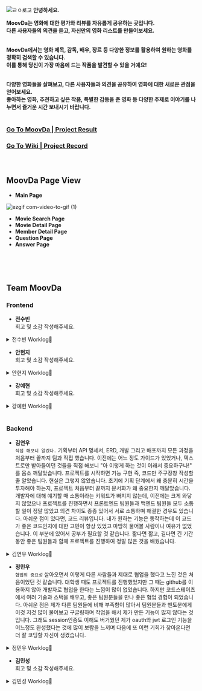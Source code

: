 
![ㄹㅇ로고](https://github.com/codestates-seb/seb44_main_020/assets/64067205/dcfa15c6-273e-4cd5-9827-d433a4239699)
<b>안녕하세요. <br>

MoovDa는 영화에 대한 평가와 리뷰를 자유롭게 공유하는 곳입니다.  <br>다른 사용자들의 의견을 듣고, 자신만의 영화 리스트를 만들어보세요. <br><br>

MoovDa에서는 영화 제목, 감독, 배우, 장르 등 다양한 정보를 활용하여 원하는 
영화를 정확히 검색할 수 있습니다. <br> 이를 통해 당신이 가장 마음에 드는 작품을 발견할 수 있을 거예요!  <br> <br> 

다양한 영화들을 살펴보고, 다른 사용자들과 의견을 공유하여 영화에 대한 새로운 관점을 얻어보세요.  <br>
좋아하는 영화, 추천하고 싶은 작품, 특별한 감동을 준 영화 등 다양한 주제로 이야기를 나누면서 즐거운 시간 보내시기 바랍니다.</b> <br> <br> 

### [Go To MoovDa | Project Result](https://github.com/codestates-seb/seb44_main_020) <br>
### [Go To Wiki | Project Record](https://github.com/codestates-seb/seb44_main_020/wiki) <br><br><br>


## MoovDa Page View <br>

- <b>Main Page</b>

![ezgif com-video-to-gif (1)](https://github.com/codestates-seb/seb44_main_020/assets/64067205/2ff34663-0d0f-45c2-bbde-85c5a8efd630) <br>





- <b>Movie Search Page</b>
- <b>Movie Detail Page</b>
- <b>Member Detail Page</b>
- <b>Question Page</b>
- <b>Answer Page</b>

<br><br><br>

## Team MoovDa <br>

### Frontend <br>

- <b>전수빈</b> <br>
회고 및 소감 작성해주세요.

<details>
<summary>전수빈 Worklog📜</summary>


<br>

 <b>Position</b> : Frontend

 <b>Stack</b> : 

 <b>Works</b> : 

1. 



</details>

- <b>안현지</b> <br>
회고 및 소감 작성해주세요.
<details>
<summary>안현지 Worklog📜</summary>

<br>

 <b>Position</b> : Frontend

 <b>Stack</b> : 

 <b>Works</b> : 

1. 페이지 UI 구성 및 피그마 이용해 프로토타입 구현
    * 메인 페이지
    * 질문 리스트 페이지
    * 질문 상세 페이지 

2. MainPoster 컴포넌트
    * props를 전달하여 조건부 렌더링
      * default : 영화 포스터 + 제목
      * 본영화 섹션에서 사용될 때, 별점 노출
      * 볼영화 섹션에서 사용될 때, (마이페이지의 삭제 버튼을 누르면) 삭제 아이콘 노출
    * styled-components의 ThemeProvider 적용 
      *  컴포넌트의 크기를 유동적으로 조정하여 여러 페이지에서 재사용할 수 있도록 함
    * 볼영화 삭제 기능 구현
    * 이미지 lazy loading 구현

3. MainPage
    * 자동 재생되는 캐러셀 슬라이더 구현
      * react-slick 라이브러리 사용 (centermode 적용)
    * 영화 포스터 조회 기능 구현

4. MyPage
    * UI 디자인 재구성
    * 로그인한 본인의 마이페이지인 경우와 타 사용자의 프로필을 클릭하여 방문하는 경우를 구분하여 조건부 렌더링
       * 로그인한 사용자 본인의 페이지인 경우에만 본 영화의 편집 버튼을 노출 <br>
         -> 클릭하면 메인 포스터 컴포넌트의 삭제 아이콘 노출
       * 로그인한 사용자 본인의 페이지인 경우에만 계정 관리 영역 노출
    * 볼 영화, 본 영화 리스트
        * react-slick 사용하여 캐러셀 슬라이더 구현 
        * 캐러셀 드래그 시 클릭 이벤트(영화 상세페이지로 이동) 실행되는 것 방지
    * 회원 정보 조회, 회원 삭제 기능 구현

5. MovieDetail Page
    * UI 디자인 재구성
    * 이미지 lazy loading 구현
    * 별점・코멘트 모달 팝업
    * 개별 코멘트 컴포넌트
    * 코멘트 페이지 네이션 적용
    * 볼 영화 리스트 추가, 기능 구현
</details>

- <b>강예현</b> <br>
회고 및 소감 작성해주세요.

<details>
<summary>강예현 Worklog📜</summary>

<br>

 <b>Position</b> : Frontend

 <b>Stack</b> : 

 <b>Works</b> : 

1. 

</details>

<br>

### Backend <br>


- <b>김연우</b> <br>
`직접 해보니 알겠다.` 기획부터 API 명세서, ERD, 개발 그리고 배포까지 모든 과정을 처음부터 끝까지 팀과 직접 했습니다. 이전에는 어느 정도 가이드가 있었거나,
텍스트로만 받아들이던 것들을 직접 해보니 "아 이렇게 하는 것이 이래서 중요하구나!" 를 몸소 깨달았습니다. 프로젝트를 시작하면 기능 구현 즉, 코드만 주구장창 작성할 줄 알았습니다.
현실은 그렇지 않았습니다. 초기에 기획 단계에서 왜 충분히 시간을 투자해야 하는지, 프로젝트 처음부터 끝까지 문서화가 왜 중요한지 깨달았습니다. 개발자에 대해 얘기할 때 소통이라는 키워드가
빠지지 않는데, 이전에는 크게 와닿지 않았으나 프로젝트를 진행하면서 프론트엔드 팀원들과 백엔드 팀원들 모두 소통할 일이 정말 많았고 의견 차이도 종종 있어서 서로 소통하며 해결한 경우도 있습니다.
아쉬운 점이 있다면, 코드 리뷰입니다. 내가 원하는 기능은 동작하는데 이 코드가 좋은 코드인지에 대한 고민이 항상 있었고 마땅히 물어볼 사람이나 여유가 없었습니다. 이 부분에 있어서 공부가 필요할 것 같습니다.
짧다면 짧고, 길다면 긴 기간동안 좋은 팀원들과 함께 프로젝트를 진행하여 정말 많은 것을 배웠습니다.
 

<details>
<summary>김연우 Worklog📜</summary>

<br>

 <b>Position</b> : Backend

 <b>Stack</b> : Spring Boot, Spring Data JPA, EC2, RDS, MySQL, QueryDSL

 <b>Works</b> : 

1. Movie

    * OPEN API 이용하여 영화 데이터 DB 저장
    * 영화 데이터 이용하여 영화 상세 페이지 구현
    * 장르, 나라, 연령, 별점 필터를 이용한 영화 검색 기능 구현(QueryDSL)
    * 메인 페이지 구현, GET 요청시 랜덤으로 영화 10개 응답    

2. Comment

   * 코멘트와 별점 기능 구현
   * 토큰을 이용하여 인증된 멤버만 수정, 삭제 가능

3. Watch

   * 보고 싶은 영화 기능 구현
   * 코멘트 작성 시 본 영화에 추가
   * Mypage에서 볼 영화, 본 영화 리스트 기능 구현

4. Deployment

   * AWS EC2, RDS(MySQL) 세팅
   * 로드밸런서를 이용하여 Scale-out 적용 <[Go To Notion | Record](https://heathered-creek-b2a.notion.site/AWS-Load-Balancer-d1ae72550d6a4248971d141fe56e2a64?pvs=4)>

5. Documentation
   
    * Git Wiki 작성 <[Go To Wiki | Record](https://github.com/codestates-seb/seb44_main_020/wiki)>
    * README 작성

</details>

- <b>정민우</b> <br>
`협업의 중요성` 살아오면서 이렇게 다른 사람들과 제대로 협업을 했다고 느낀 것은 처음이었던 것 같습니다. 대학생 때도 프로젝트를 진행했었지만 그 때는 github를 이용하지 않아 개발자로 협업을 한다는 느낌이 많이 없었습니다. 하지만 코드스테이츠에서 여러 기술과 스택을 배우고, 좋은 팀원분들을 만나 좋은 협업 경험이 되었습니다. 
아쉬운 점은 제가 다른 팀원들에 비해 부족함이 많아서 팀원분들과 멘토분에게 이것 저것 많이 물어보고 구글링하며 작업을 해서 제가 만든 기능이 많지 않다는 것입니다.
그래도 session인증도 이해도 버거웠던 제가 oauth와 jwt 로그인 기능을 어느정도 완성했다는 것에 많이 보람을 느끼며 다음에 또 이런 기회가 찾아온다면 더 잘 코딩할 자신이 생겼습니다.  

<details>
<summary>정민우 Worklog📜</summary>

<br>

 <b>Position</b> : Backend

 <b>Stack</b> : 

 <b>Works</b> : 

1. 

</details>

- <b>김민성</b> <br>
회고 및 소감 작성해주세요.

<details>
<summary>김민성 Worklog📜</summary>

<br>

 <b>Position</b> : Backend

 <b>Stack</b> : 

 <b>Works</b> : 

1. 

</details>
 
